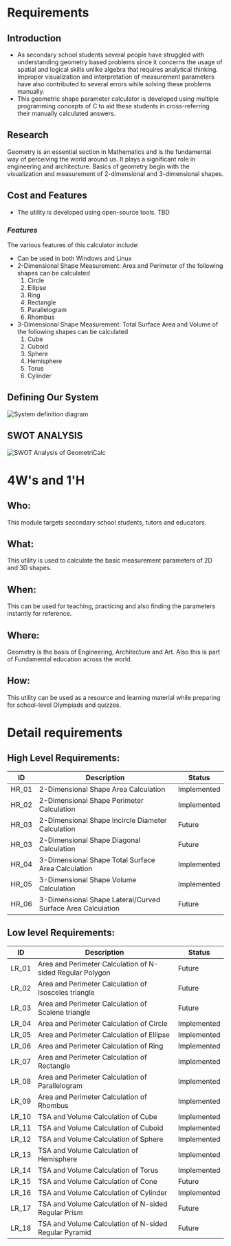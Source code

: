# Requirements

## Introduction
 * As secondary school students several people have struggled with understanding geometry based problems since it concerns the usage of spatial and logical skills unlike algebra that requires analytical thinking. Improper visualization and interpretation of measurement parameters have also contributed to several errors while solving these problems manually.
 * This geometric shape parameter calculator is developed using multiple programming concepts of C to aid these students in cross-referring their manually calculated answers.

## Research
   Geometry is an essential section in Mathematics and is the fundamental way of perceiving the world around us. It plays a significant role in engineering and architecture. Basics of geometry begin with the visualization and measurement of 2-dimensional and 3-dimensional shapes.

## Cost and Features
* The utility is developed using open-source tools. TBD
### *Features*
The various features of this calculator include:
* Can be used in both Windows and Linux
* 2-Dimensional Shape Measurement: Area and Perimeter of the following shapes can be calculated
   1. Circle
   2. Ellipse
   3. Ring
   4. Rectangle 
   5. Parallelogram
   6. Rhombus
* 3-Dimensional Shape Measurement: Total Surface Area and Volume of the following shapes can be calculated
   1. Cube
   2. Cuboid
   3. Sphere
   4. Hemisphere
   5. Torus
   6. Cylinder
  

## Defining Our System
![System definition diagram](https://github.com/256152/Mini_Project_1_April_2021/blob/8084f0413c8d2f13c4d8993f86da8556adf5b475/1_Requirements/Define_syst.png)
## SWOT ANALYSIS
![SWOT Analysis of GeometriCalc](https://github.com/256152/Mini_Project_1_April_2021/blob/3aca8e1cdca1395ec9b16f4929e6b76877844578/MiniProject_C/1_Requirements/SWOT.png)

# 4W&#39;s and 1&#39;H

## Who:
This module targets secondary school students, tutors and educators.
## What:
This utility is used to calculate the basic measurement parameters of 2D and 3D shapes.
## When:
This can be used for teaching, practicing and also finding the parameters instantly for reference.
## Where:
Geometry is the basis of Engineering, Architecture and Art. Also this is part of Fundamental education across the world.
## How:
This utility can be used as a resource and learning material while preparing for school-level Olympiads and quizzes.

# Detail requirements
## High Level Requirements:

|      ID          |Description                          |Status                         |
|----------------|-------------------------------|-----------------------------|
|HR_01|2-Dimensional Shape Area Calculation |Implemented            |
|HR_02|2-Dimensional Shape Perimeter Calculation |Implemented|
|HR_03|2-Dimensional Shape Incircle Diameter Calculation |Future|
|HR_03|2-Dimensional Shape Diagonal Calculation |Future|
|HR_04|3-Dimensional Shape Total Surface Area Calculation |Implemented|
|HR_05|3-Dimensional Shape Volume Calculation|Implemented|
|HR_06|3-Dimensional Shape Lateral/Curved Surface Area Calculation|Future|

##  Low level Requirements:


|      ID          |Description                          |Status                         |
|----------------|-------------------------------|-----------------------------|
|LR_01|Area and Perimeter Calculation of N-sided Regular Polygon|Future|
|LR_02|Area and Perimeter Calculation of Isosceles triangle|Future|
|LR_03|Area and Perimeter Calculation of Scalene triangle|Future|
|LR_04|Area and Perimeter Calculation of Circle|Implemented|
|LR_05|Area and Perimeter Calculation of Ellipse|Implemented|
|LR_06|Area and Perimeter Calculation of Ring|Implemented|
|LR_07|Area and Perimeter Calculation of Rectangle|Implemented|
|LR_08|Area and Perimeter Calculation of Parallelogram|Implemented|
|LR_09|Area and Perimeter Calculation of Rhombus|Implemented|
|LR_10|TSA and Volume Calculation of Cube|Implemented|
|LR_11|TSA and Volume Calculation of Cuboid|Implemented|
|LR_12|TSA and Volume Calculation of Sphere|Implemented|
|LR_13|TSA and Volume Calculation of Hemisphere|Implemented|
|LR_14|TSA and Volume Calculation of Torus|Implemented|
|LR_15|TSA and Volume Calculation of Cone|Future|
|LR_16|TSA and Volume Calculation of Cylinder|Implemented|
|LR_17|TSA and Volume Calculation of N-sided Regular Prism|Future|
|LR_18|TSA and Volume Calculation of N-sided Regular Pyramid|Future|

